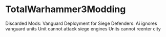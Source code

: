 # TotalWarhammer3Modding

Discarded Mods:
Vanguard Deployment for Siege Defenders:
Ai ignores vanguard units
Unit cannot attack siege engines
Units cannot reenter city